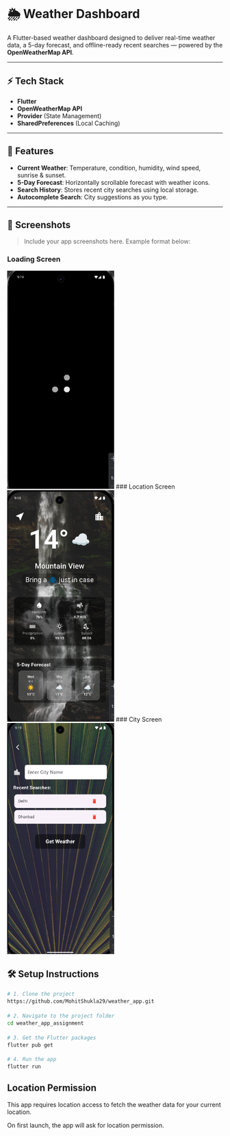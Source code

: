 # 🌦️ Weather Dashboard  
A Flutter-based weather dashboard designed to deliver real-time weather data, a 5-day forecast, and offline-ready recent searches — powered by the **OpenWeatherMap API**.

---

## ⚡ Tech Stack

- **Flutter**
- **OpenWeatherMap API**
- **Provider** (State Management)
- **SharedPreferences** (Local Caching)

---

## 🚀 Features

- **Current Weather**: Temperature, condition, humidity, wind speed, sunrise & sunset.
- **5-Day Forecast**: Horizontally scrollable forecast with weather icons.
- **Search History**: Stores recent city searches using local storage.
- **Autocomplete Search**: City suggestions as you type.
---


## 📸 Screenshots

> Include your app screenshots here. Example format below:


### Loading Screen
<img src="Loading_screen.png" width="250" >
### Location Screen
<img src="  City_detail_screen.png" width="250" >
### City Screen
<img src="city_search_screen.png" width="250" >


## 🛠 Setup Instructions

```bash
# 1. Clone the project
https://github.com/MohitShukla29/weather_app.git

# 2. Navigate to the project folder
cd weather_app_assignment

# 3. Get the Flutter packages
flutter pub get

# 4. Run the app
flutter run
```
## Location Permission
This app requires location access to fetch the weather data for your current location.

On first launch, the app will ask for location permission.

